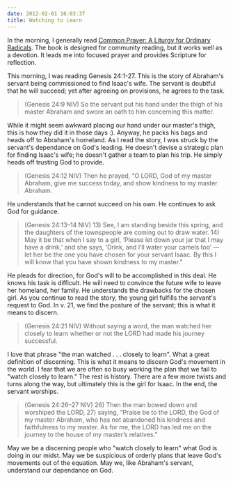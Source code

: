 ```yaml
---
date: 2012-02-01 16:03:37
title: Watching to Learn
---
```


In the morning, I generally read [Common Prayer: A Liturgy for Ordinary Radicals](http://www.amazon.com/Common-Prayer-Ordinary-Radicals-ebook/dp/B003V4B574/ref=kinw_dp_ke?ie=UTF8&m;=AG56TWVU5XWC2). The book is designed for community reading, but it works well as a devotion. It leads me into focused prayer and provides Scripture for reflection.

This morning, I was reading Genesis 24:1-27. This is the story of Abraham's servant being commissioned to find Isaac's wife. The servant is doubtful that he will succeed; yet after agreeing on provisions, he agrees to the task.

>(Genesis 24:9 NIV) So the servant put his hand under the thigh of his master Abraham and swore an oath to him concerning this matter. 

While it might seem awkward placing our hand under our master's thigh, this is how they did it in those days :). Anyway, he packs his bags and heads off to Abraham's homeland. As I read the story, I was struck by the servant's dependance on God's leading. He doesn't devise a strategic plan for finding Isaac's wife; he doesn't gather a team to plan his trip. He simply heads off trusting God to provide.

>(Genesis 24:12 NIV) Then he prayed, “O LORD, God of my master Abraham, give me success today, and show kindness to my master Abraham.

He understands that he cannot succeed on his own. He continues to ask God for guidance.

>(Genesis 24:13–14 NIV)  13) See, I am standing beside this spring, and the daughters of the townspeople are coming out to draw water. 14) May it be that when I say to a girl, ‘Please let down your jar that I may have a drink,’ and she says, ‘Drink, and I’ll water your camels too’ — let her be the one you have chosen for your servant Isaac. By this I will know that you have shown kindness to my master.” 

He pleads for direction, for God's will to be accomplished in this deal. He knows his task is difficult. He will need to convince the future wife to leave her homeland, her family. He understands the drawbacks for the chosen girl. As you continue to read the story, the young girl fulfills the servant's request to God. In v. 21, we find the posture of the servant; this is what it means to discern.

>(Genesis 24:21 NIV) Without saying a word, the man watched her closely to learn whether or not the LORD had made his journey successful. 

I love that phrase "the man watched . . . closely to learn". What a great definition of discerning. This is what it means to discern God's movement in the world. I fear that we are often so busy working the plan that we fail to "watch closely to learn." The rest is history. There are a few more twists and turns along the way, but ultimately this is the girl for Isaac. In the end, the servant worships.

>(Genesis 24:26–27 NIV)  26) Then the man bowed down and worshiped the LORD, 27) saying, “Praise be to the LORD, the God of my master Abraham, who has not abandoned his kindness and faithfulness to my master. As for me, the LORD has led me on the journey to the house of my master’s relatives.” 

May we be a discerning people who "watch closely to learn" what God is doing in our midst. May we be suspicious of orderly plans that leave God's movements out of the equation. May we, like Abraham's servant, understand our dependance on God.
